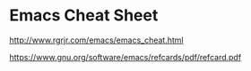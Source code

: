 # Emacs Cheat Sheet

http://www.rgrjr.com/emacs/emacs_cheat.html

https://www.gnu.org/software/emacs/refcards/pdf/refcard.pdf
